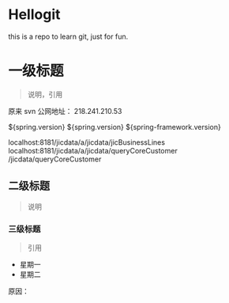 # Hellogit

this is a repo to learn git, just for fun.

# 一级标题

> 说明，引用

原来 svn 公网地址：
218.241.210.53

${spring.version}
${spring.version}
\${spring-framework.version}

localhost:8181/jicdata/a/jicdata/jicBusinessLines
localhost:8181/jicdata/a/jicdata/queryCoreCustomer
/jicdata/queryCoreCustomer

## 二级标题

> 说明

### 三级标题

> 引用

- 星期一
- 星期二

原因：

